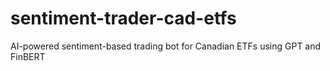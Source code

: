 # sentiment-trader-cad-etfs
AI-powered sentiment-based trading bot for Canadian ETFs using GPT and FinBERT
